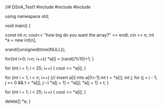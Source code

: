 //# DSnA_Test1
#include <cstdlib> 
#include <ctime> 
#include <iostream>

using namespace std;

void main() 
{ 

 const int n;
 cout<< "how big do you want the array?" << endl;
 cin >> n;
 int *a = new int[n];
 
 srand((unsigned)time(NULL)); 
     
  for(int i=0; i<n; i++){ 
      *a[i] = (rand()%10)+1; 
  } 

  for (int i = 1; i < 25; i++) {
      cout << *a[i];
  }

  for (int i = 1; i < n; i++) {// insert a[i] into a[0:i-1]
     int t = *a[i];
     int j;
     for (j = i - 1; j >= 0 && t < *a[j]; j--)
         *a[j + 1] = *a[j];
     *a[j + 1] = t;
  }
  
  for (int i = 1; i < 25; i++) {
      cout << *a[i];
  }
  
  delete[] *a;
}

